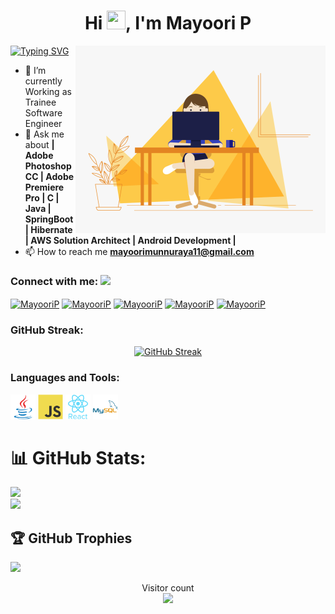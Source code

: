 <h1 align="center">Hi  <img src="https://imgur.com/C7PX4kM.gif" height="30px" width="30px">, I'm Mayoori P</h1>
<a href="https://git.io/typing-svg"><img src="https://readme-typing-svg.demolab.com?font=Fira+Code&pause=1000&color=A136F7&random=false&width=435&lines=full+stack+developer" alt="Typing SVG" /></a>

<img align="right" alt="Coding" width="400" src="123.gif">

- 🌱 I’m currently Working as Trainee Software Engineer
- 💬 Ask me about **| Adobe Photoshop CC | Adobe Premiere Pro | C | Java | SpringBoot | Hibernate | AWS Solution Architect | Android Development |**
- 📫 How to reach me **mayoorimunnuraya11@gmail.com**

<h3 align="left">Connect with me: <img height="40" src="https://raw.githubusercontent.com/innng/innng/master/assets/kyubey.gif"/></h3>
<p align="left">
  <a href="https://instagram.com/_._mayoori_._?igshid=MzRlODBiNWFlZA==" target="blank"><img align="center" src="https://raw.githubusercontent.com/rahuldkjain/github-profile-readme-generator/master/src/images/icons/Social/instagram.svg" alt="MayooriP" height="30" width="40" /></a>
  <a href="https://twitter.com/mayooriNm?t=QjopU9G5a3-OJgAL8WNdqw&s=09" target="blank"><img align="center" src="https://raw.githubusercontent.com/rahuldkjain/github-profile-readme-generator/master/src/images/icons/Social/twitter.svg" alt="MayooriP" height="30" width="40" /></a>
  <a href="https://www.linkedin.com/in/mayoori-p-57153a26a/" target="blank"><img align="center" src="https://raw.githubusercontent.com/rahuldkjain/github-profile-readme-generator/master/src/images/icons/Social/linked-in-alt.svg" alt="MayooriP" height="30" width="40" /></a>
  <a href="https://stackoverflow.com/users/22245231/" target="blank"><img align="center" src="https://raw.githubusercontent.com/rahuldkjain/github-profile-readme-generator/master/src/images/icons/Social/stack-overflow.svg" alt="MayooriP" height="30" width="40" /></a>
  <a href="https://fb.com/Mayoori Nm" target="blank"><img align="center" src="https://raw.githubusercontent.com/rahuldkjain/github-profile-readme-generator/master/src/images/icons/Social/facebook.svg" alt="MayooriP" height="30" width="40" /></a>
</p>

<h3 align="left">GitHub Streak:</h3>
<p align="center">
  <a href="https://git.io/streak-stats">
    <img src="https://streak-stats.demolab.com/?user=MayooriP&theme=midnight-purple&hide_border=false" alt="GitHub Streak"/>
  </a>
</p>

<h3 align="left">Languages and Tools:</h3>
<p align="left">
  <img src="https://raw.githubusercontent.com/devicons/devicon/master/icons/java/java-original.svg" alt="java" width="40" height="40"/>
  <img src="https://raw.githubusercontent.com/devicons/devicon/master/icons/javascript/javascript-original.svg" alt="javascript" width="40" height="40"/>
  <img src="https://raw.githubusercontent.com/devicons/devicon/master/icons/react/react-original-wordmark.svg" alt="react" width="40" height="40"/>
  <img src="https://raw.githubusercontent.com/devicons/devicon/master/icons/mysql/mysql-original-wordmark.svg" alt="mysql" width="40" height="40"/>
</p>

# 📊 GitHub Stats:
![](https://github-readme-stats.vercel.app/api?username=MayooriP&theme=midnight-purple&hide_border=false&include_all_commits=true&count_private=true)<br/>
![](https://github-readme-stats.vercel.app/api/top-langs/?username=MayooriP&theme=midnight-purple&hide_border=false&include_all_commits=true&count_private=true&layout=compact)

## 🏆 GitHub Trophies
![](https://github-profile-trophy.vercel.app/?username=MayooriP&theme=radical&no-frame=true&no-bg=false&margin-w=4)

<p align="center"> 
  Visitor count<br>
  <a href="https://MayooriP.xyz?ref=github">
    <img src="https://profile-counter.glitch.me/MayooriP/count.svg" />
  </a>
</p>
